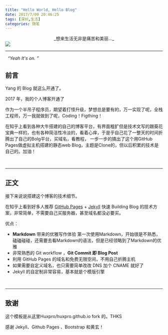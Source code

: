 ```yaml
---
title: "Hello World, Hello Blog"
date: 2017/7/09 20:46:25
tags: [深圳,生活]
categories: 随笔
---
```


<center>_想来生活无非是痛苦和美丽..._</center>
<img src="http://oyo2a85eo.bkt.clouddn.com/banner/coke.jpg">
<!-- more -->

---
&nbsp;
*“Yeah It's on. ”*

## 前言

Yang 的 Blog 就这么开通了。

2017 年，我的个人博客开通了

作为一个半吊子程序员，期望着打怪升级，梦想总是要有的，万一实现了呢，全栈工程师，万一我就做到了呢，Coding！Figthing！

在知乎上看到各种大牛搭建的自己的博客平台，有界面粗犷但是技术文写的跟葵花宝典一样的，也有各种简洁性冷淡的，看着心痒，于是乎自己花了一整天的时间折腾出了自己的Bolg平台，买域名，看教程，
一步一步的搞出了这个用GitHub Pages做虚拟主机搭建的静态web Blog，主题是Clone的，但以后积累的技术是自己的。加油！

&nbsp;

---

## 正文

接下来说说搭建这个博客的技术细节。

在知乎上看到好多人推荐 [GitHub Pages](https://pages.github.com/) + [Jekyll](http://jekyllrb.com/) 快速 Building Blog 的技术方案，非常简单，不需要自己买服务器，甚至域名都没必要买。

优点：

* **Markdown** 带来的优雅写作体验
第一次使用Markdown，开始很是不熟悉，磕磕碰碰，还需要去看Markdown的语法，但是已经领略到了Markdown的优雅
* 非常熟悉的 Git workflow ，**Git Commit 即 Blog Post**
* 利用 GitHub Pages 的域名和免费无限空间，不用自己折腾主机
* 如果需要自定义域名，也只需要简单改改 DNS 加个 CNAME 就好了
* Jekyll 的自定制非常容易，基本就是个模版引擎

&nbsp;

---

## 致谢

这个模板是从这里Huxpro/huxpro.github.io fork 的。THKS

感谢 Jekyll、Github Pages 、Bootstrap 和黄玄！
